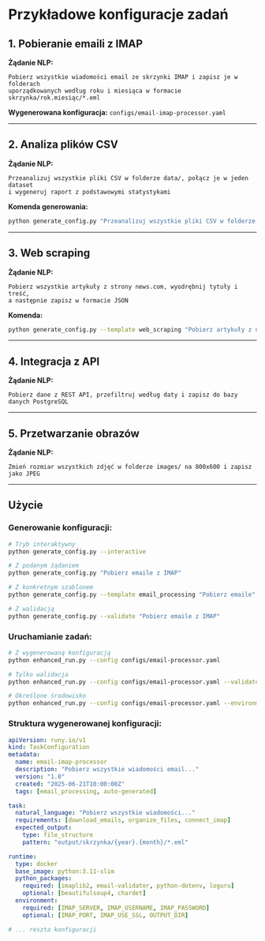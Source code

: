# Przykładowe konfiguracje zadań

## 1. Pobieranie emaili z IMAP

**Żądanie NLP:**
```
Pobierz wszystkie wiadomości email ze skrzynki IMAP i zapisz je w folderach 
uporządkowanych według roku i miesiąca w formacie skrzynka/rok.miesiąc/*.eml
```

**Wygenerowana konfiguracja:** `configs/email-imap-processor.yaml`

---

## 2. Analiza plików CSV

**Żądanie NLP:**
```
Przeanalizuj wszystkie pliki CSV w folderze data/, połącz je w jeden dataset 
i wygeneruj raport z podstawowymi statystykami
```

**Komenda generowania:**
```bash
python generate_config.py "Przeanalizuj wszystkie pliki CSV w folderze data/, połącz je w jeden dataset i wygeneruj raport z podstawowymi statystykami"
```

---

## 3. Web scraping

**Żądanie NLP:**
```
Pobierz wszystkie artykuły z strony news.com, wyodrębnij tytuły i treść, 
a następnie zapisz w formacie JSON
```

**Komenda:**
```bash
python generate_config.py --template web_scraping "Pobierz artykuły z news.com"
```

---

## 4. Integracja z API

**Żądanie NLP:**
```
Pobierz dane z REST API, przefiltruj według daty i zapisz do bazy danych PostgreSQL
```

---

## 5. Przetwarzanie obrazów

**Żądanie NLP:**
```
Zmień rozmiar wszystkich zdjęć w folderze images/ na 800x600 i zapisz jako JPEG
```

---

## Użycie

### Generowanie konfiguracji:
```bash
# Tryb interaktywny
python generate_config.py --interactive

# Z podanym żądaniem
python generate_config.py "Pobierz emaile z IMAP"

# Z konkretnym szablonem
python generate_config.py --template email_processing "Pobierz emaile"

# Z walidacją
python generate_config.py --validate "Pobierz emaile z IMAP"
```

### Uruchamianie zadań:
```bash
# Z wygenerowaną konfiguracją
python enhanced_run.py --config configs/email-processor.yaml

# Tylko walidacja
python enhanced_run.py --config configs/email-processor.yaml --validate-only

# Określone środowisko
python enhanced_run.py --config configs/email-processor.yaml --environment production
```

### Struktura wygenerowanej konfiguracji:
```yaml
apiVersion: runy.io/v1
kind: TaskConfiguration
metadata:
  name: email-imap-processor
  description: "Pobierz wszystkie wiadomości email..."
  version: "1.0"
  created: "2025-06-21T10:00:00Z"
  tags: [email_processing, auto-generated]

task:
  natural_language: "Pobierz wszystkie wiadomości..."
  requirements: [download_emails, organize_files, connect_imap]
  expected_output:
    type: file_structure
    pattern: "output/skrzynka/{year}.{month}/*.eml"

runtime:
  type: docker
  base_image: python:3.11-slim
  python_packages:
    required: [imaplib2, email-validator, python-dotenv, loguru]
    optional: [beautifulsoup4, chardet]
  environment:
    required: [IMAP_SERVER, IMAP_USERNAME, IMAP_PASSWORD]
    optional: [IMAP_PORT, IMAP_USE_SSL, OUTPUT_DIR]

# ... reszta konfiguracji
```
